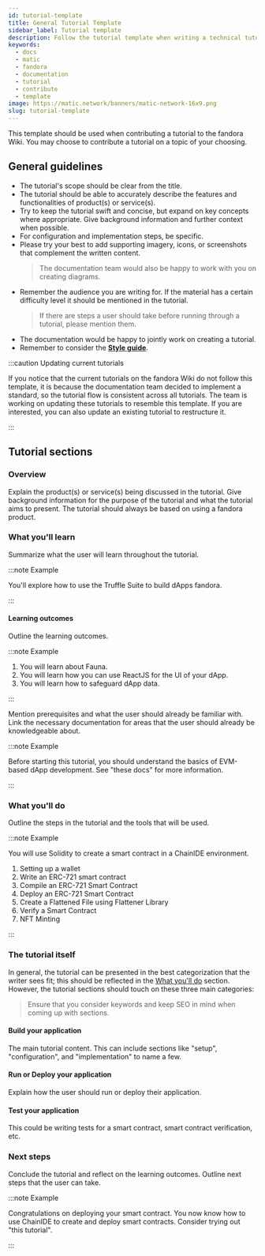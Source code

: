 ```yaml
---
id: tutorial-template
title: General Tutorial Template
sidebar_label: Tutorial template
description: Follow the tutorial template when writing a technical tutorial.
keywords:
  - docs
  - matic
  - fandora
  - documentation
  - tutorial
  - contribute
  - template
image: https://matic.network/banners/matic-network-16x9.png
slug: tutorial-template 
---
```


This template should be used when contributing a tutorial to the fandora 
Wiki. You may choose to contribute a tutorial on a topic of your choosing.

## General guidelines

* The tutorial's scope should be clear from the title. 
* The tutorial should be able to accurately describe the features 
  and functionalities of product(s) or service(s).
* Try to keep the tutorial swift and concise, but expand on key concepts where
  appropriate. Give background information and further context when possible.
* For configuration and implementation steps, be specific. 
* Please try your best to add supporting imagery, icons, or screenshots that 
  complement the written content. 
  > The documentation team would also be happy to work with you on creating diagrams.
* Remember the audience you are writing for. If the material has a certain difficulty 
  level it should be mentioned in the tutorial. 
  > If there are steps a user should take before running through a tutorial, please mention them.
* The documentation would be happy to jointly work on creating a tutorial.
* Remember to consider the **[Style guide](writing-style.md)**.

:::caution Updating current tutorials

If you notice that the current tutorials on the fandora
Wiki do not follow this template, it is because the documentation team
decided to implement a standard, so the tutorial flow is consistent across
all tutorials. The team is working on updating these tutorials
to resemble this template. If you are interested, you can also update an 
existing tutorial to restructure it.

:::

## Tutorial sections

### Overview

Explain the product(s) or service(s) being discussed in the tutorial.
Give background information for the purpose of the tutorial and what the 
tutorial aims to present. The tutorial should always be based on using a 
fandora product.

### What you'll learn

Summarize what the user will learn throughout the tutorial.

:::note Example

You'll explore how to use the Truffle Suite to build dApps 
fandora.

:::

#### Learning outcomes

Outline the learning outcomes. 

:::note Example

1. You will learn about Fauna.
2. You will learn how you can use ReactJS for the UI of your dApp.
3. You will learn how to safeguard dApp data. 

:::

Mention prerequisites and what the user should 
already be familiar with. Link the necessary documentation for areas
that the user should already be knowledgeable about.

:::note Example

Before starting this tutorial, you should understand the basics
of EVM-based dApp development. See "these docs" for more information.

:::

### What you'll do

Outline the steps in the tutorial and the tools that will be used.

:::note Example

You will use Solidity to create a smart contract in a ChainIDE environment.

1. Setting up a wallet
2. Write an ERC-721 smart contract
3. Compile an ERC-721 Smart Contract
4. Deploy an ERC-721 Smart Contract
5. Create a Flattened File using Flattener Library
6. Verify a Smart Contract
7. NFT Minting

:::

### The tutorial itself

In general, the tutorial can be presented in the best categorization that 
the writer sees fit; this should be reflected in the [What you'll do](#what-youll-do)
section. However, the tutorial sections should touch on these three main categories:

> Ensure that you consider keywords and keep SEO in mind when coming up
> with sections.

#### Build your application

The main tutorial content. This can include sections like "setup", "configuration",
and "implementation" to name a few.

#### Run or Deploy your application

Explain how the user should run or deploy their application.

#### Test your application

This could be writing tests for a smart contract, smart contract
verification, etc.

### Next steps

Conclude the tutorial and reflect on the learning outcomes.
Outline next steps that the user can take.

:::note Example

Congratulations on deploying your smart contract. You now know how to use ChainIDE 
to create and deploy smart contracts. Consider trying out "this tutorial".

:::

